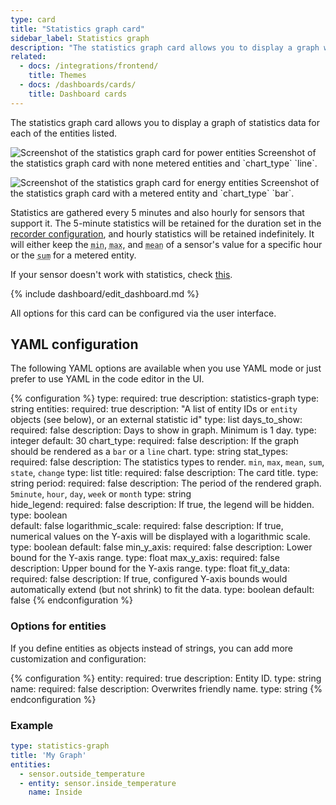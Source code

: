 ```yaml
---
type: card
title: "Statistics graph card"
sidebar_label: Statistics graph
description: "The statistics graph card allows you to display a graph with statistics data for each of the entities listed."
related:
  - docs: /integrations/frontend/
    title: Themes
  - docs: /dashboards/cards/
    title: Dashboard cards
---
```


The statistics graph card allows you to display a graph of statistics data for each of the entities listed.

<p class='img'>
<img src='/images/dashboards/statistics_graph_line.png' alt='Screenshot of the statistics graph card for power entities'>
Screenshot of the statistics graph card with none metered entities and `chart_type` `line`.
</p>

<p class='img'>
<img src='/images/dashboards/statistics_graph_bar.png' alt='Screenshot of the statistics graph card for energy entities'>
Screenshot of the statistics graph card with a metered entity and `chart_type` `bar`.
</p>

Statistics are gathered every 5 minutes and also hourly for sensors that support it. The 5-minute statistics will be retained for the duration set in the [recorder configuration](/integrations/recorder/#purge_keep_days), and hourly statistics will be retained indefinitely. It will either keep the <abbr title="Minimum">`min`</abbr>, <abbr title="Maximum">`max`</abbr>, and <abbr title="Average">`mean`</abbr> of a sensor's value for a specific hour or the <abbr title="Total">`sum`</abbr> for a metered entity.

If your sensor doesn't work with statistics, check [this](/more-info/statistics/).

{% include dashboard/edit_dashboard.md %}

All options for this card can be configured via the user interface.

## YAML configuration

The following YAML options are available when you use YAML mode or just prefer to use YAML in the code editor in the UI.

{% configuration %}
type:
  required: true
  description: statistics-graph
  type: string
entities:
  required: true
  description: "A list of entity IDs or `entity` objects (see below), or an external statistic id"
  type: list
days_to_show:
  required: false
  description: Days to show in graph. Minimum is 1 day.
  type: integer
  default: 30
chart_type:
  required: false
  description: If the graph should be rendered as a `bar` or a `line` chart.
  type: string
stat_types:
  required: false
  description: The statistics types to render. `min`, `max`, `mean`, `sum`, `state`, `change`
  type: list
title:
  required: false
  description: The card title.
  type: string
period:
  required: false
  description: The period of the rendered graph. `5minute`, `hour`, `day`, `week` or `month` 
  type: string  
hide_legend:
  required: false
  description:  If true, the legend will be hidden.
  type: boolean  
  default: false
logarithmic_scale:
  required: false
  description: If true, numerical values on the Y-axis will be displayed with a logarithmic scale.
  type: boolean
  default: false
min_y_axis:
  required: false
  description: Lower bound for the Y-axis range.
  type: float
max_y_axis:
  required: false
  description: Upper bound for the Y-axis range.
  type: float
fit_y_data:
  required: false
  description: If true, configured Y-axis bounds would automatically extend (but not shrink) to fit the data.
  type: boolean
  default: false
{% endconfiguration %}

### Options for entities

If you define entities as objects instead of strings, you can add more customization and configuration:

{% configuration %}
entity:
  required: true
  description: Entity ID.
  type: string
name:
  required: false
  description: Overwrites friendly name.
  type: string
{% endconfiguration %}

### Example

```yaml
type: statistics-graph
title: 'My Graph'
entities:
  - sensor.outside_temperature
  - entity: sensor.inside_temperature
    name: Inside
```

